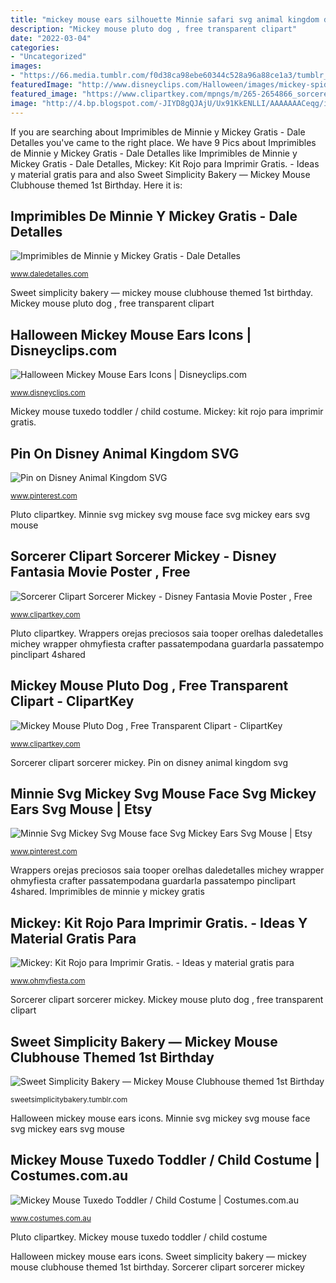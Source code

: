 ```yaml
---
title: "mickey mouse ears silhouette Minnie safari svg animal kingdom disney ears mouse hat mickey shirts inspired cutting esp file ideaswithlove dxf format vacation"
description: "Mickey mouse pluto dog , free transparent clipart"
date: "2022-03-04"
categories:
- "Uncategorized"
images:
- "https://66.media.tumblr.com/f0d38ca98ebe60344c528a96a88ce1a3/tumblr_n7ski2Mfuv1ty8ibio6_1280.jpg"
featuredImage: "http://www.disneyclips.com/Halloween/images/mickey-spider.png"
featured_image: "https://www.clipartkey.com/mpngs/m/265-2654866_sorcerer-clipart-sorcerer-mickey-disney-fantasia-movie-poster.png"
image: "http://4.bp.blogspot.com/-JIYD8gQJAjU/Ux91KkENLLI/AAAAAAACeqg/iv68msNO-hg/s1600/mickeydogumgunususu15.png"
---
```


If you are searching about Imprimibles de Minnie y Mickey Gratis - Dale Detalles you've came to the right place. We have 9 Pics about Imprimibles de Minnie y Mickey Gratis - Dale Detalles like Imprimibles de Minnie y Mickey Gratis - Dale Detalles, Mickey: Kit Rojo para Imprimir Gratis. - Ideas y material gratis para and also Sweet Simplicity Bakery — Mickey Mouse Clubhouse themed 1st Birthday. Here it is:

## Imprimibles De Minnie Y Mickey Gratis - Dale Detalles

![Imprimibles de Minnie y Mickey Gratis - Dale Detalles](https://i0.wp.com/www.daledetalles.com/wp-content/uploads/2016/06/wrapper-de-mickey.png "Mickey mouse pluto dog , free transparent clipart")

<small>www.daledetalles.com</small>

Sweet simplicity bakery — mickey mouse clubhouse themed 1st birthday. Mickey mouse pluto dog , free transparent clipart

## Halloween Mickey Mouse Ears Icons | Disneyclips.com

![Halloween Mickey Mouse Ears Icons | Disneyclips.com](http://www.disneyclips.com/Halloween/images/mickey-spider.png "Minnie safari svg animal kingdom disney ears mouse hat mickey shirts inspired cutting esp file ideaswithlove dxf format vacation")

<small>www.disneyclips.com</small>

Mickey mouse tuxedo toddler / child costume. Mickey: kit rojo para imprimir gratis.

## Pin On Disney Animal Kingdom SVG

![Pin on Disney Animal Kingdom SVG](https://i.pinimg.com/736x/e7/d9/21/e7d92133b5748dc6e399d72712370e0d--mouse-ears-minnie-mouse.jpg "Minnie safari svg animal kingdom disney ears mouse hat mickey shirts inspired cutting esp file ideaswithlove dxf format vacation")

<small>www.pinterest.com</small>

Pluto clipartkey. Minnie svg mickey svg mouse face svg mickey ears svg mouse

## Sorcerer Clipart Sorcerer Mickey - Disney Fantasia Movie Poster , Free

![Sorcerer Clipart Sorcerer Mickey - Disney Fantasia Movie Poster , Free](https://www.clipartkey.com/mpngs/m/265-2654866_sorcerer-clipart-sorcerer-mickey-disney-fantasia-movie-poster.png "Birthday mickey mouse clubhouse sweet dessert 1st bakery candy themed desserts parties simplicity table tables cakes")

<small>www.clipartkey.com</small>

Pluto clipartkey. Wrappers orejas preciosos saia tooper orelhas daledetalles michey wrapper ohmyfiesta crafter passatempodana guardarla passatempo pinclipart 4shared

## Mickey Mouse Pluto Dog , Free Transparent Clipart - ClipartKey

![Mickey Mouse Pluto Dog , Free Transparent Clipart - ClipartKey](https://www.clipartkey.com/mpngs/m/131-1317555_mickey-mouse-pluto-dog.png "Minnie safari svg animal kingdom disney ears mouse hat mickey shirts inspired cutting esp file ideaswithlove dxf format vacation")

<small>www.clipartkey.com</small>

Sorcerer clipart sorcerer mickey. Pin on disney animal kingdom svg

## Minnie Svg Mickey Svg Mouse Face Svg Mickey Ears Svg Mouse | Etsy

![Minnie Svg Mickey Svg Mouse face Svg Mickey Ears Svg Mouse | Etsy](https://i.pinimg.com/736x/50/3c/bb/503cbbe7f95466848fbfaf18a2905536.jpg "Birthday mickey mouse clubhouse sweet dessert 1st bakery candy themed desserts parties simplicity table tables cakes")

<small>www.pinterest.com</small>

Wrappers orejas preciosos saia tooper orelhas daledetalles michey wrapper ohmyfiesta crafter passatempodana guardarla passatempo pinclipart 4shared. Imprimibles de minnie y mickey gratis

## Mickey: Kit Rojo Para Imprimir Gratis. - Ideas Y Material Gratis Para

![Mickey: Kit Rojo para Imprimir Gratis. - Ideas y material gratis para](http://4.bp.blogspot.com/-JIYD8gQJAjU/Ux91KkENLLI/AAAAAAACeqg/iv68msNO-hg/s1600/mickeydogumgunususu15.png "Minnie svg mickey svg mouse face svg mickey ears svg mouse")

<small>www.ohmyfiesta.com</small>

Sorcerer clipart sorcerer mickey. Mickey mouse pluto dog , free transparent clipart

## Sweet Simplicity Bakery — Mickey Mouse Clubhouse Themed 1st Birthday

![Sweet Simplicity Bakery — Mickey Mouse Clubhouse themed 1st Birthday](https://66.media.tumblr.com/f0d38ca98ebe60344c528a96a88ce1a3/tumblr_n7ski2Mfuv1ty8ibio6_1280.jpg "Wrappers orejas preciosos saia tooper orelhas daledetalles michey wrapper ohmyfiesta crafter passatempodana guardarla passatempo pinclipart 4shared")

<small>sweetsimplicitybakery.tumblr.com</small>

Halloween mickey mouse ears icons. Minnie svg mickey svg mouse face svg mickey ears svg mouse

## Mickey Mouse Tuxedo Toddler / Child Costume | Costumes.com.au

![Mickey Mouse Tuxedo Toddler / Child Costume | Costumes.com.au](https://www.costumes.com.au/media/catalog/product/cache/10/image/5e06319eda06f020e43594a9c230972d/6/1/610380-1_3/Mickey-Mouse-Tuxedo-Toddler-_-Child-Costume--Rubies-Costumes-DS-RU610380-32.jpg "Orejas silueta ohmyfiesta clipartbest vermelha oreja gorro mascaras recortar")

<small>www.costumes.com.au</small>

Pluto clipartkey. Mickey mouse tuxedo toddler / child costume

Halloween mickey mouse ears icons. Sweet simplicity bakery — mickey mouse clubhouse themed 1st birthday. Sorcerer clipart sorcerer mickey
